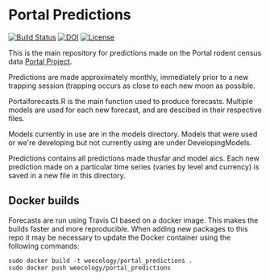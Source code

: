 # Portal Predictions
[![Build Status](https://travis-ci.org/weecology/portalPredictions.svg?branch=master)](https://travis-ci.org/weecology/portalPredictions)
[![DOI](https://zenodo.org/badge/DOI/10.5281/zenodo.833438.svg)](https://doi.org/10.5281/zenodo.833438)
[![License](http://img.shields.io/badge/license-MIT-blue.svg)](https://raw.githubusercontent.com/weecology/portalPredictions/master/LICENSE)

This is the main repository for predictions made on the Portal rodent census data [Portal Project](http://portal.weecology.org/).

Predictions are made approximately monthly, immediately prior to a new trapping session (trapping occurs as close to each new moon as possible.

Portalforecasts.R is the main function used to produce forecasts. Multiple models are used for each new forecast, and are descibed in their respective files. 

Models currently in use are in the models directory. Models that were used or we're developing but not currently using are under DevelopingModels.

Predictions contains all predictions made thusfar and model aics. Each new prediction made on a particular time series (varies by level and currency) is saved in a new file in this directory.

## Docker builds

Forecasts are run using Travis CI based on a docker image. This makes the builds
faster and more reproducible. When adding new packages to this repo it may be
necessary to update the Docker container using the following commands:

```
sudo docker build -t weecology/portal_predictions .
sudo docker push weecology/portal_predictions
```
